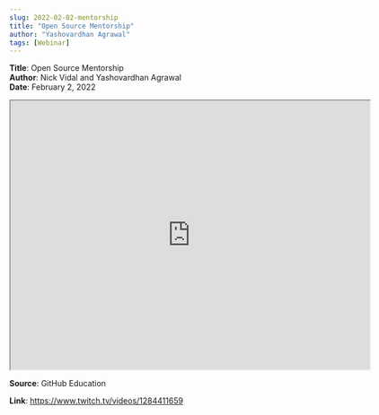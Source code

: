 ```yaml
---
slug: 2022-02-02-mentorship
title: "Open Source Mentorship"  
author: "Yashovardhan Agrawal"
tags: [Webinar]
---
```


**Title**: Open Source Mentorship    
**Author**: Nick Vidal and Yashovardhan Agrawal  
**Date**: February 2, 2022    

<iframe src="https://clips.twitch.tv/embed?clip=1284411659&parent=enarx.dev" height="480" width="640" allowFullScreen></iframe>


**Source**: GitHub Education

**Link**: https://www.twitch.tv/videos/1284411659